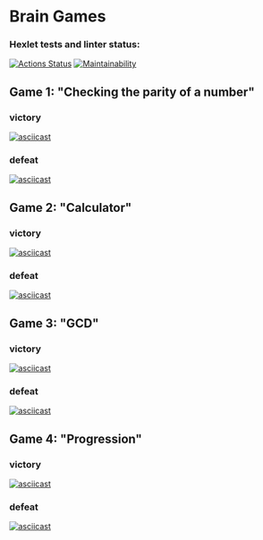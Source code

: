 # Brain Games

### Hexlet tests and linter status:
[![Actions Status](https://github.com/Parfenix/java-project-61/actions/workflows/hexlet-check.yml/badge.svg)](https://github.com/Parfenix/java-project-61/actions)
[![Maintainability](https://api.codeclimate.com/v1/badges/9537e382a24c57c90029/maintainability)](https://codeclimate.com/github/Parfenix/java-project-61/maintainability)

## Game 1: "Checking the parity of a number"
### victory
[![asciicast](https://asciinema.org/a/kqEzBz4lGtlrss9V3tDQKthuv.svg)](https://asciinema.org/a/kqEzBz4lGtlrss9V3tDQKthuv)
### defeat
[![asciicast](https://asciinema.org/a/qAGqiXURwe1neu6eqqpOuSSL2.svg)](https://asciinema.org/a/qAGqiXURwe1neu6eqqpOuSSL2)
## Game 2: "Calculator"
### victory
[![asciicast](https://asciinema.org/a/8QhcKyNY6MVWvqBJztZwVwzsi.svg)](https://asciinema.org/a/8QhcKyNY6MVWvqBJztZwVwzsi)
### defeat
[![asciicast](https://asciinema.org/a/hFFrp5dhNBDXitTS4YU1by0NH.svg)](https://asciinema.org/a/hFFrp5dhNBDXitTS4YU1by0NH)
## Game 3: "GCD"
### victory
[![asciicast](https://asciinema.org/a/3fg1xkzEtFRU8bPTzK1W2yV04.svg)](https://asciinema.org/a/3fg1xkzEtFRU8bPTzK1W2yV04)
### defeat
[![asciicast](https://asciinema.org/a/i8UVmFNtkcf1KYkO763j2s7cg.svg)](https://asciinema.org/a/i8UVmFNtkcf1KYkO763j2s7cg)
## Game 4: "Progression"
### victory
[![asciicast](https://asciinema.org/a/L3tudGBvGXJQz8Qgbbbp3LPBu.svg)](https://asciinema.org/a/L3tudGBvGXJQz8Qgbbbp3LPBu)
### defeat
[![asciicast](https://asciinema.org/a/2p3hjFEpe05Ps5jqcE3W3yrnU.svg)](https://asciinema.org/a/2p3hjFEpe05Ps5jqcE3W3yrnU)